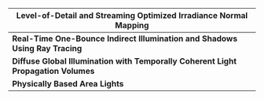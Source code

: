 | Level-of-Detail and Streaming Optimized Irradiance Normal Mapping |
| ------------------------------------------------------------ |
| **Real-Time One-Bounce Indirect Illumination and Shadows Using Ray Tracing** |
| **Diffuse Global Illumination with Temporally Coherent Light Propagation Volumes** |
| **Physically Based Area Lights**                             |

